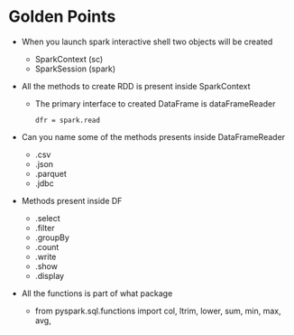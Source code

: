 # Golden Points

* When you launch spark interactive shell two objects will be created

  * SparkContext (sc)
  * SparkSession (spark)

* All the methods to create RDD is present inside SparkContext

  * The primary interface to created DataFrame is dataFrameReader

    ```
    dfr = spark.read
    ```

    

* Can you name some of the methods presents inside DataFrameReader
  * .csv
  * .json
  * .parquet
  * .jdbc
* Methods present inside DF
  * .select
  * .filter
  * .groupBy
  * .count
  * .write
  * .show
  * .display
* All the functions is part of what package
  * from pyspark.sql.functions import col, ltrim, lower, sum, min, max, avg, 